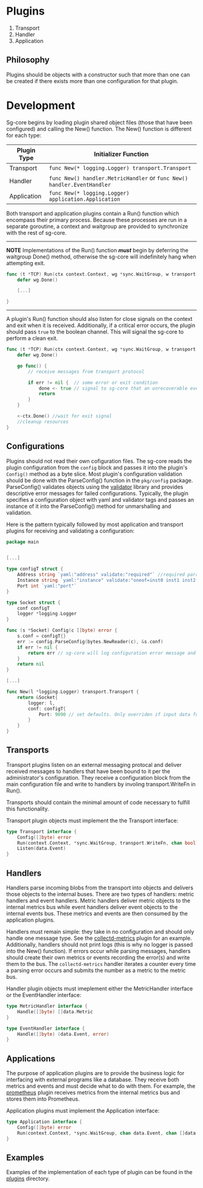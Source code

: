 # Plugins

1. Transport
2. Handler
3. Application

## Philosophy
Plugins should be objects with a constructor such that more than one can be 
created if there exists more than one configuration for that plugin.

# Development
Sg-core begins by loading plugin shared object files (those that have been configured) and calling the New() function. The New() function is different for each type:

Plugin Type | Initializer Function
-|-
Transport | `func New(* logging.Logger) transport.Transport`
Handler | `func New() handler.MetricHandler` or `func New() handler.EventHandler`
Application | `func New(* logging.Logger) application.Application`

Both transport and application plugins contain a Run() function which encompass their primary process. Because these processes are run in a separate goroutine, a context and waitgroup are provided to synchronize with the rest of sg-core.

---
**NOTE**
Implementations of the Run() function ___must___ begin by deferring the waitgroup Done() method, otherwise the sg-core will indefinitely hang when attempting exit.

```go
func (t *TCP) Run(ctx context.Context, wg *sync.WaitGroup, w transport.WriteFn, done chan bool) transport.Transport {
    defer wg.Done()

    [...]

}

```
---

A plugin's Run() function should also listen for close signals on the context and exit when it is received. Additionally, if a critical error occurs, the plugin should pass `true` to the boolean channel. This will signal the sg-core to perform a clean exit.

```go
func (t *TCP) Run(ctx context.Context, wg *sync.WaitGroup, w transport.WriteFn, done chan bool) transport.Transport {
    defer wg.Done()

    go func() {
        // receive messages from transport protocol

        if err != nil {  // some error or exit condition 
            done <- true // signal to sg-core that an unrecoverable event occured and that a clean exit should happen
            return
        }
    }

    <-ctx.Done() //wait for exit signal
    //cleanup resources
}
```


## Configurations
Plugins should not read their own cofiguration files. The sg-core reads the plugin configuration from the `config` block and passes it into the plugin's `Config()` method as a byte slice. Most plugin's configuration validation should be done with the ParseConfig() function in the `pkg/config` package. ParseConfig() validates objects using the [validator](https://pkg.go.dev/gopkg.in/go-playground/validator.v9) library and provides descriptive error messages for failed configurations. Typically, the plugin specifies a configuration object with yaml and validator tags and passes an instance of it into the ParseConfig() method for unmarshalling and validation.

Here is the pattern typically followed by most application and transport plugins for receiving and validating a configuration:

```go
package main


[...]

type configT struct {
    Address string `yaml:"address" validate:"required"` //required parameter
    Instance string `yaml:"instance" validate:"oneof=inst0 inst1 inst2 inst3"` //must be element in set
    Port int `yaml:"port"`
}

type Socket struct {
    conf configT
    logger *logging.Logger
}

func (s *Socket) Config(c []byte) error {
    s.conf = configT{}
    err := config.ParseConfig(bytes.NewReader(c), &s.conf)
    if err != nil {
        return err // sg-core will log configuration error message and exit
    }
    return nil
}

[...]

func New(l *logging.Logger) transport.Transport {
    return &Socket{
        logger: l,
        conf: configT{
            Port: 9090 // set defaults. Only overriden if input data for Config() contains the port option
        }
    }
}

```

## Transports

Transport plugins listen on an external messaging protocal and deliver received messages to handlers that have been bound to it per the administrator's configuration. They receive a configuration block from the main configuration file and write to handlers by involing transport.WriteFn in Run().

Transports should contain the minimal amount of code necessary to fulfill this functionality. 

Transport plugin objects must implement the the Transport interface:
```go
type Transport interface {
	Config([]byte) error
	Run(context.Context, *sync.WaitGroup, transport.WriteFn, chan bool)
	Listen(data.Event)
}
```

## Handlers

Handlers parse incoming blobs from the transport into objects and delivers those objects to the internal buses. There are two types of handlers: metric handlers and event handlers. Metric handlers deliver metric objects to the internal metrics bus while event handlers deliver event objects to the internal events bus. These metrics and events are then consumed by the application plugins.

Handlers must remain simple: they take in no configuration and should only handle one message type. See the [collectd-metrics](https://github.com/pleimer/sg-core-refactor/tree/master/plugins/handler/collectd-metrics) plugin for an example. Additionally, handlers should not print logs (this is why no logger is passed into the New() function). If errors occur while parsing messages, handlers should create their own metrics or events recording the error(s) and write them to the bus. The `collectd-metrics` handler iterates a counter every time a parsing error occurs and submits the number as a metric to the metric bus.


Handler plugin objects must imeplement either the MetricHandler interface or the EventHandler interface:
```go
type MetricHandler interface {
	Handle([]byte) []data.Metric
}

type EventHandler interface {
	Handle([]byte) (data.Event, error)
}
```

## Applications

The purpose of application plugins are to provide the business logic for interfacing with external programs like a database. They receive both metrics and events and must decide what to do with them. For example, the [prometheus](https://github.com/pleimer/sg-core-refactor/tree/master/plugins/application/prometheus) plugin receives metrics from the internal metrics bus and stores them into Prometheus.

Application plugins must implement the Application interface:
```go
type Application interface {
	Config([]byte) error
	Run(context.Context, *sync.WaitGroup, chan data.Event, chan []data.Metric, chan bool)
}
```

## Examples
Examples of the implementation of each type of plugin can be found in the [plugins](https://github.com/pleimer/sg-core-refactor/tree/master/plugins) directory.
